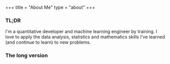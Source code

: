 +++
title = "About Me"
type = "about"
+++

### TL;DR
I'm a quantitative developer and machine learning engineer by training. I love to apply the data analysis, statistics and mathematics skills I've learned (and continue to learn) to new problems.

### The long version
